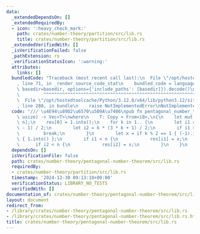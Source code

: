 ```yaml
---
data:
  _extendedDependsOn: []
  _extendedRequiredBy:
  - icon: ':heavy_check_mark:'
    path: crates/number-theory/partition/src/lib.rs
    title: crates/number-theory/partition/src/lib.rs
  _extendedVerifiedWith: []
  _isVerificationFailed: false
  _pathExtension: rs
  _verificationStatusIcon: ':warning:'
  attributes:
    links: []
  bundledCode: "Traceback (most recent call last):\n  File \"/opt/hostedtoolcache/Python/3.12.8/x64/lib/python3.12/site-packages/onlinejudge_verify/documentation/build.py\"\
    , line 71, in _render_source_code_stat\n    bundled_code = language.bundle(stat.path,\
    \ basedir=basedir, options={'include_paths': [basedir]}).decode()\n          \
    \         ^^^^^^^^^^^^^^^^^^^^^^^^^^^^^^^^^^^^^^^^^^^^^^^^^^^^^^^^^^^^^^^^^^^^^^^^^^^^^^^^^\n\
    \  File \"/opt/hostedtoolcache/Python/3.12.8/x64/lib/python3.12/site-packages/onlinejudge_verify/languages/rust.py\"\
    , line 288, in bundle\n    raise NotImplementedError\nNotImplementedError\n"
  code: "/// \u4E94\u89D2\u6570\u5B9A\u7406\npub fn pentagonal_number_theorem<T>(n:\
    \ usize) -> Vec<T>\nwhere\n    T: Copy + From<i8>,\n{\n    let mut res = vec![0.into();\
    \ n];\n    res[0] = 1.into();\n    for k in 1.. {\n        let i1 = k * (3 * k\
    \ - 1) / 2;\n        let i2 = k * (3 * k + 1) / 2;\n        if i1 >= n {\n   \
    \         break;\n        }\n        let x = if k % 2 == 1 { (-1).into() } else\
    \ { 1.into() };\n        if i1 < n {\n            res[i1] = x;\n        }\n  \
    \      if i2 < n {\n            res[i2] = x;\n        }\n    }\n    res\n}\n"
  dependsOn: []
  isVerificationFile: false
  path: crates/number-theory/pentagonal-number-theorem/src/lib.rs
  requiredBy:
  - crates/number-theory/partition/src/lib.rs
  timestamp: '2024-12-30 09:13:10+00:00'
  verificationStatus: LIBRARY_NO_TESTS
  verifiedWith: []
documentation_of: crates/number-theory/pentagonal-number-theorem/src/lib.rs
layout: document
redirect_from:
- /library/crates/number-theory/pentagonal-number-theorem/src/lib.rs
- /library/crates/number-theory/pentagonal-number-theorem/src/lib.rs.html
title: crates/number-theory/pentagonal-number-theorem/src/lib.rs
---
```

